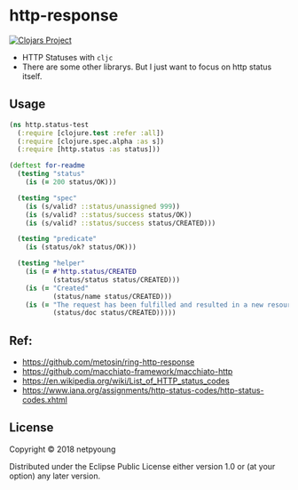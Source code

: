 # http-response

[![Clojars Project](https://img.shields.io/clojars/v/netpyoung/http.status.svg)](https://clojars.org/netpyoung/http.status)

* HTTP Statuses with `cljc`
* There are some other librarys. But I just want to focus on http status itself.

## Usage

``` clojure
(ns http.status-test
  (:require [clojure.test :refer :all])
  (:require [clojure.spec.alpha :as s])
  (:require [http.status :as status]))

(deftest for-readme
  (testing "status"
    (is (= 200 status/OK)))

  (testing "spec"
    (is (s/valid? ::status/unassigned 999))
    (is (s/valid? ::status/success status/OK))
    (is (s/valid? ::status/success status/CREATED)))

  (testing "predicate"
    (is (status/ok? status/OK)))

  (testing "helper"
    (is (= #'http.status/CREATED
           (status/status status/CREATED)))
    (is (= "Created"
           (status/name status/CREATED)))
    (is (= "The request has been fulfilled and resulted in a new resource being created."
           (status/doc status/CREATED)))))
```

## Ref:
* https://github.com/metosin/ring-http-response
* https://github.com/macchiato-framework/macchiato-http
* https://en.wikipedia.org/wiki/List_of_HTTP_status_codes
* https://www.iana.org/assignments/http-status-codes/http-status-codes.xhtml


## License

Copyright © 2018 netpyoung

Distributed under the Eclipse Public License either version 1.0 or (at
your option) any later version.
